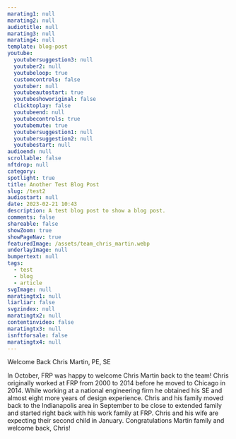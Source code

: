 ```yaml
---
marating1: null
marating2: null
audiotitle: null
marating3: null
marating4: null
template: blog-post
youtube:
  youtubersuggestion3: null
  youtuber2: null
  youtubeloop: true
  customcontrols: false
  youtuber: null
  youtubeautostart: true
  youtubeshoworiginal: false
  clicktoplay: false
  youtubeend: null
  youtubecontrols: true
  youtubemute: true
  youtubersuggestion1: null
  youtubersuggestion2: null
  youtubestart: null
audioend: null
scrollable: false
nftdrop: null
category: 
spotlight: true
title: Another Test Blog Post
slug: /test2
audiostart: null
date: 2023-02-21 10:43
description: A test blog post to show a blog post.
comments: false
shareable: false
showZoom: true
showPageNav: true
featuredImage: /assets/team_chris_martin.webp
underlayImage: null
bumpertext: null
tags:
  - test
  - blog
  - article
svgImage: null
maratingtx1: null
liarliar: false
svgzindex: null
maratingtx2: null
contentinvideo: false
maratingtx3: null
isnftforsale: false
maratingtx4: null
---
```



<style>
</style>


<div className="contentbody" style="text-align:left; margin-top:0;">
Welcome Back Chris Martin, PE, SE

In October, FRP was happy to welcome Chris Martin back to the team!  Chris originally worked at FRP from 2000 to 2014 before he moved to Chicago in 2014. While working at a national engineering firm he obtained his SE and almost eight more years of design experience. Chris and his family moved back to the Indianapolis area in September to be close to extended family and started right back with his work family at FRP.  Chris and his wife are expecting their second child in January.  Congratulations Martin family and welcome back, Chris!


</div>